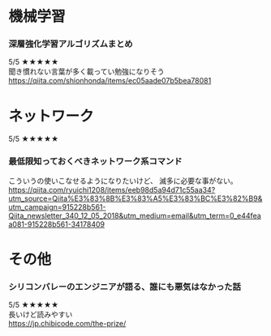 # 機械学習
### 深層強化学習アルゴリズムまとめ
5/5 ★★★★★<br>
聞き慣れない言葉が多く載ってい勉強になりそう<br>
https://qiita.com/shionhonda/items/ec05aade07b5bea78081

# ネットワーク
5/5 ★★★★★<br>
### 最低限知っておくべきネットワーク系コマンド
こういうの使いこなせるようになりたいけど、
滅多に必要な事がない。
https://qiita.com/ryuichi1208/items/eeb98d5a94d71c55aa34?utm_source=Qiita%E3%83%8B%E3%83%A5%E3%83%BC%E3%82%B9&utm_campaign=915228b561-Qiita_newsletter_340_12_05_2018&utm_medium=email&utm_term=0_e44feaa081-915228b561-34178409

# その他
### シリコンバレーのエンジニアが語る、誰にも悪気はなかった話
5/5 ★★★★★<br>
長いけど読みやすい<br>
https://jp.chibicode.com/the-prize/

